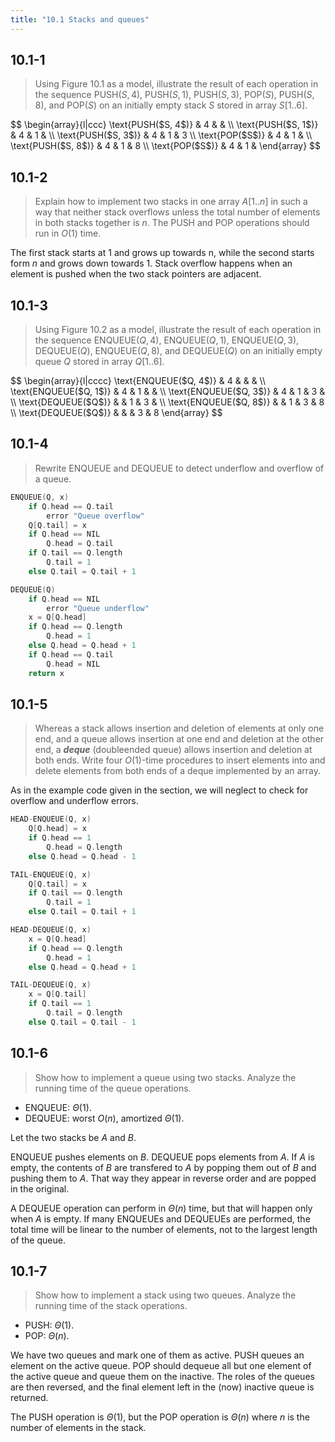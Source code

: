 ```yaml
---
title: "10.1 Stacks and queues"
---
```


## 10.1-1

> Using Figure 10.1 as a model, illustrate the result of each operation in the sequence $\text{PUSH}(S, 4)$, $\text{PUSH}(S, 1)$, $\text{PUSH}(S, 3)$, $\text{POP}(S)$, $\text{PUSH}(S, 8)$, and $\text{POP}(S)$ on an initially empty stack $S$ stored in array $S[1..6]$.

<div>
$$
\begin{array}{l|ccc}
\text{PUSH($S, 4$)} & 4 &   &   \\     
\text{PUSH($S, 1$)} & 4 & 1 &   \\
\text{PUSH($S, 3$)} & 4 & 1 & 3 \\  
\text{POP($S$)}     & 4 & 1 &   \\
\text{PUSH($S, 8$)} & 4 & 1 & 8 \\
\text{POP($S$)}     & 4 & 1 &
\end{array}
$$
</div>

## 10.1-2

> Explain how to implement two stacks in one array $A[1..n]$ in such a way that neither stack overflows unless the total number of elements in both stacks together is $n$. The $\text{PUSH}$ and $\text{POP}$ operations should run in $O(1)$ time.

The first stack starts at $1$ and grows up towards n, while the second starts form $n$ and grows down towards $1$. Stack overflow happens when an element is pushed when the two stack pointers are adjacent.

## 10.1-3

> Using Figure 10.2 as a model, illustrate the result of each operation in the sequence $\text{ENQUEUE}(Q, 4)$, $\text{ENQUEUE}(Q ,1)$, $\text{ENQUEUE}(Q, 3)$, $\text{DEQUEUE}(Q)$, $\text{ENQUEUE}(Q, 8)$, and $\text{DEQUEUE}(Q)$ on an initially empty queue $Q$ stored in array $Q[1..6]$.

<div>
$$
\begin{array}{l|cccc}
\text{ENQUEUE($Q, 4$)} & 4 &   &   &   \\
\text{ENQUEUE($Q, 1$)} & 4 & 1 &   &   \\
\text{ENQUEUE($Q, 3$)} & 4 & 1 & 3 &   \\
\text{DEQUEUE($Q$)}    &   & 1 & 3 &   \\
\text{ENQUEUE($Q, 8$)} &   & 1 & 3 & 8 \\
\text{DEQUEUE($Q$)}    &   &   & 3 & 8
\end{array}
$$
</div>

## 10.1-4

> Rewrite $\text{ENQUEUE}$ and $\text{DEQUEUE}$ to detect underflow and overflow of a queue.

```cpp
ENQUEUE(Q, x)
    if Q.head == Q.tail
        error "Queue overflow"
    Q[Q.tail] = x
    if Q.head == NIL
        Q.head = Q.tail
    if Q.tail == Q.length
        Q.tail = 1
    else Q.tail = Q.tail + 1
```

```cpp
DEQUEUE(Q)
    if Q.head == NIL
        error "Queue underflow"
    x = Q[Q.head]
    if Q.head == Q.length
        Q.head = 1
    else Q.head = Q.head + 1
    if Q.head == Q.tail
        Q.head = NIL
    return x
```

## 10.1-5

> Whereas a stack allows insertion and deletion of elements at only one end, and a queue allows insertion at one end and deletion at the other end, a __*deque*__ (doubleended queue) allows insertion and deletion at both ends. Write four $O(1)$-time procedures to insert elements into and delete elements from both ends of a deque implemented by an array.

As in the example code given in the section, we will neglect to check for overflow and underflow errors.

```cpp
HEAD-ENQUEUE(Q, x)
    Q[Q.head] = x
    if Q.head == 1
        Q.head = Q.length
    else Q.head = Q.head - 1
```

```cpp
TAIL-ENQUEUE(Q, x)
    Q[Q.tail] = x
    if Q.tail == Q.length
        Q.tail = 1
    else Q.tail = Q.tail + 1
```

```cpp
HEAD-DEQUEUE(Q, x)
    x = Q[Q.head]
    if Q.head == Q.length
        Q.head = 1
    else Q.head = Q.head + 1
```

```cpp
TAIL-DEQUEUE(Q, x)
    x = Q[Q.tail]
    if Q.tail == 1
        Q.tail = Q.length
    else Q.tail = Q.tail - 1
```

## 10.1-6

> Show how to implement a queue using two stacks. Analyze the running time of the queue operations.

- $\text{ENQUEUE}$: $\Theta(1)$.
- $\text{DEQUEUE}$: worst $O(n)$, amortized $\Theta(1)$.

Let the two stacks be $A$ and $B$.

$\text{ENQUEUE}$ pushes elements on $B$. $\text{DEQUEUE}$ pops elements from $A$. If $A$ is empty, the contents of $B$ are transfered to $A$ by popping them out of $B$ and pushing them to $A$. That way they appear in reverse order and are popped in the original.

A $\text{DEQUEUE}$ operation can perform in $\Theta(n)$ time, but that will happen only when $A$ is empty. If many $\text{ENQUEUE}$s and $\text{DEQUEUE}$s are performed, the total time will be linear to the number of elements, not to the largest length of the queue.

## 10.1-7

> Show how to implement a stack using two queues. Analyze the running time of the stack operations.

- $\text{PUSH}$: $\Theta(1)$.
- $\text{POP}$: $\Theta(n)$.

We have two queues and mark one of them as active. $\text{PUSH}$ queues an element on the active queue. $\text{POP}$ should dequeue all but one element of the active queue and queue them on the inactive. The roles of the queues are then reversed, and the final element left in the (now) inactive queue is returned.

The $\text{PUSH}$ operation is $\Theta(1)$, but the $\text{POP}$ operation is $\Theta(n)$ where $n$ is the number of elements in the stack.
